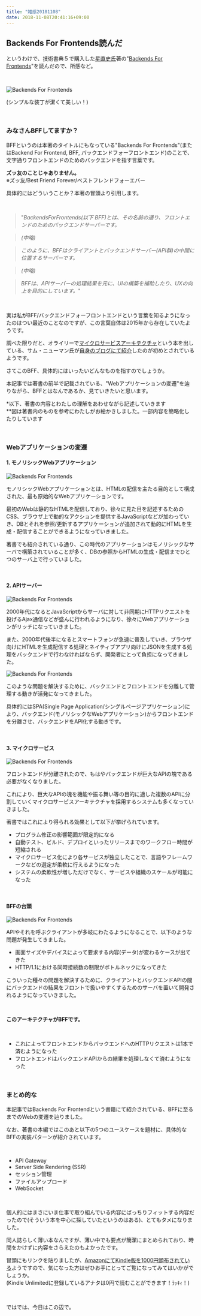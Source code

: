 ```yaml
---
title: "雑感20181108"
date: 2018-11-08T20:41:16+09:00
---
```


## Backends For Frontends読んだ

<!--more-->

というわけで、技術書典５で購入した<a target="_blank" href="https://twitter.com/NaoshiHoshi">星直史氏</a>著の"<a target="_blank" href="https://www.amazon.co.jp/BFF-BackendsForFrontends-%E6%98%9F-%E7%9B%B4%E5%8F%B2-ebook/dp/B07J2W6374">Backends For Frontends</a>"を読んだので、所感など。

<br>

![Backends For Frontends](/images/2018/1108_1.jpg)

(シンプルな装丁が潔くて美しい！)

<br>

### みなさんBFFしてますか？

BFFというのは本著のタイトルにもなっている"Backends For Frontends"(またはBackend For Frontend, BFF, バックエンドフォーフロントエンド)のことで、文字通りフロントエンドのためのバックエンドを指す言葉です。

**ズッ友のことじゃありません。**<br>
※ズッ友/Best Friend Forever/ベストフレンドフォーエバー

具体的にはどういうことか？本著の冒頭より引用します。

<br>

> "_BackendsForFrontends(以下 BFF)とは、その名前の通り、フロントエンドのためのバックエンドサーバーです。_

> _(中略)_

> _このように、BFFはクライアントとバックエンドサーバー(API群)の中間に位置するサーバーです。_

> _(中略)_

> _BFFは、APIサーバーの処理結果を元に、UIの構築を補助したり、UXの向上を目的にしています。_"

<br>

実は私がBFF/バックエンドフォーフロントエンドという言葉を知るようになったのはつい最近のことなのですが、この言葉自体は2015年から存在していたようです。

調べた限りだと、オライリーで<a target="_blank" href="https://www.amazon.co.jp/%E3%83%9E%E3%82%A4%E3%82%AF%E3%83%AD%E3%82%B5%E3%83%BC%E3%83%93%E3%82%B9%E3%82%A2%E3%83%BC%E3%82%AD%E3%83%86%E3%82%AF%E3%83%81%E3%83%A3-Sam-Newman/dp/4873117607">マイクロサービスアーキテクチャ</a>という本を出している、サム・ニューマン氏が<a target="_blank" href="https://samnewman.io/patterns/architectural/bff/">自身のブログにて紹介</a>したのが初めとされているようです。

さてこのBFF、具体的にはいったいどんなものを指すのでしょうか。

本記事では著書の前半で記載されている、"Webアプリケーションの変遷"を辿りながら、BFFとはなんであるか、見ていきたいと思います。<br>

\*以下、著書の内容とわたしの理解をあわせながら記述していきます<br>
\*\*図は著書内のものを参考にわたしがお絵かきしました。一部内容を簡略化したりしています

<br>

### Webアプリケーションの変遷

#### 1. モノリシックWebアプリケーション

![Backends For Frontends](/images/2018/1108_2_monolithic.jpg)

モノリシックWebアプリケーションとは、HTMLの配信を主たる目的として構成された、最も原始的なWebアプリケーションです。

最初のWebは静的なHTMLを配信しており、徐々に見た目を記述するためのCSS、ブラウザ上で動的なアクションを提供するJavaScriptなどが加わっていき、DBとそれを参照/更新するアプリケーションが追加されて動的にHTMLを生成・配信することができるようになっていきました。

著書でも紹介されている通り、この時代のアプリケーションはモノリシックなサーバで構築されていることが多く、DBの参照からHTMLの生成・配信までひとつのサーバ上で行っていました。

<br>

#### 2. APIサーバー

![Backends For Frontends](/images/2018/1108_3_spappjson.jpg)

2000年代になるとJavaScriptからサーバに対して非同期にHTTPリクエストを投げるAjax通信などが盛んに行われるようになり、徐々にWebアプリケーションがリッチになっていきました。

また、2000年代後半になるとスマートフォンが急速に普及していき、ブラウザ向けにHTMLを生成配信する処理とネイティブアプリ向けにJSONを生成する処理をバックエンドで行わなければならず、開発者にとって負担になってきました。

![Backends For Frontends](/images/2018/1108_4_spajson.jpg)

このような問題を解決するために、バックエンドとフロントエンドを分離して管理する動きが活発になってきました。

具体的にはSPA(Single Page Application/シングルページアプリケーション)により、バックエンド(モノリシックなWebアプリケーション)からフロントエンドを分離させ、バックエンドをAPI化する動きです。

<br>


#### 3. マイクロサービス

![Backends For Frontends](/images/2018/1108_5_microservice.jpg)

フロントエンドが分離されたので、もはやバックエンドが巨大なAPIの塊である必要がなくなりました。

これにより、巨大なAPIの塊を機能や振る舞い等の目的に適した複数のAPIに分割していくマイクロサービスアーキテクチャを採用するシステムも多くなっていきました。

著書ではこれにより得られる効果として以下が挙げられています。

* プログラム修正の影響範囲が限定的になる
* 自動テスト、ビルド、デプロイといったリリースまでのワークフロー時間が短縮される
* マイクロサービス化により各サービスが独立したことで、言語やフレームワークなどの選定が柔軟に行えるようになった
* システムの柔軟性が増しただけでなく、サービスや組織のスケールが可能になった

<br>

#### BFFの台頭

![Backends For Frontends](/images/2018/1108_6_bff.jpg)

APIやそれを呼ぶクライアントが多岐にわたるようになることで、以下のような問題が発生してきました。

* 画面サイズやデバイスによって要求する内容(データ)が変わるケースが出てきた
* HTTP/1.1における同時接続数の制限がボトルネックになってきた

こういった種々の問題を解決するために、クライアントとバックエンドAPIの間にバックエンドの結果をフロントで扱いやすくするためのサーバを置いて開発されるようになっていきました。

<br>

**このアーキテクチャがBFFです。**

<br>

* これによってフロントエンドからバックエンドへのHTTPリクエストは1本で済むようになった
* フロントエンドはバックエンドAPIからの結果を処理しなくて済むようになった

<br>

### まとめ的な

本記事ではBackends For Frontendという書籍にて紹介されている、BFFに至るまでのWebの変遷を辿りました。

なお、著書の本編ではこのあと以下の5つのユースケースを題材に、具体的なBFFの実装パターンが紹介されています。

<br>

* API Gateway
* Server Side Rendering (SSR)
* セッション管理
* ファイルアップロード
* WebSocket

<br>

個人的にはまさにいま仕事で取り組んでいる内容にばっちりフィットする内容だったので(そういう本を中心に探していたというのはある)、とてもタメになりました。

同人誌らしく薄い本なんですが、薄い中でも要点が簡潔にまとめられており、時間をかけずに内容をさらえたのもよかったです。

冒頭にもリンクを貼りましたが、<a target="_blank" href="https://www.amazon.co.jp/BFF-BackendsForFrontends-%E6%98%9F-%E7%9B%B4%E5%8F%B2-ebook/dp/B07J2W6374">AmazonにてKindle版を1000円頒布されている</a>ようですので、気になった方はぜひお手にとってご覧になってみてはいかがでしょうか。<br>
(Kindle Unlimitedに登録しているアナタは0円で読むことができます！ﾗｯｷｨ！)

<br>

ではでは、今日はこの辺で。


